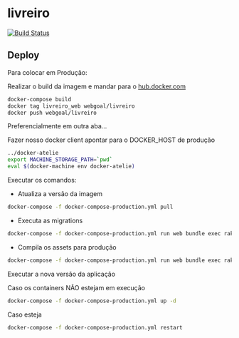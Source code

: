 livreiro
==========

[![Build Status](https://drone.io/github.com/webgoal/livreiro/status.png)](https://drone.io/github.com/webgoal/livreiro/latest)

Deploy
------

Para colocar em Produção:

Realizar o build da imagem e mandar para o [hub.docker.com](http://hub.docker.com)
~~~sh
docker-compose build
docker tag livreiro_web webgoal/livreiro
docker push webgoal/livreiro
~~~

Preferencialmente em outra aba...

Fazer nosso docker client apontar para o DOCKER_HOST de produção
```sh
../docker-atelie
export MACHINE_STORAGE_PATH=`pwd`
eval $(docker-machine env docker-atelie)
```

Executar os comandos:

- Atualiza a versão da imagem
```sh
docker-compose -f docker-compose-production.yml pull
```

- Executa as migrations
```sh
docker-compose -f docker-compose-production.yml run web bundle exec rake db:migrate
```

- Compila os assets para produção
```sh
docker-compose -f docker-compose-production.yml run web bundle exec rake assets:precompile
```

Executar a nova versão da aplicação

Caso os containers NÃO estejam em execução
```sh
docker-compose -f docker-compose-production.yml up -d
```

Caso esteja
```sh
docker-compose -f docker-compose-production.yml restart
```
